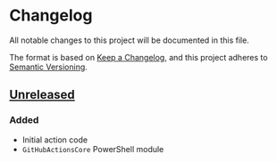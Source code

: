 # Changelog

All notable changes to this project will be documented in this file.

The format is based on [Keep a Changelog](https://keepachangelog.com/en/1.0.0/),
and this project adheres to [Semantic Versioning](https://semver.org/spec/v2.0.0.html).

## [Unreleased]

### Added
- Initial action code
- `GitHubActionsCore` PowerShell module

[Unreleased]: https://github.com/Amadevus/pwsh-script/compare/v1.0.0...HEAD